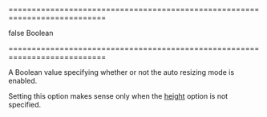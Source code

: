 ===========================================================================
<!--default-->false<!--/default-->
<!--type-->Boolean<!--/type-->
===========================================================================

<!--shortDescription-->
A Boolean value specifying whether or not the auto resizing mode is enabled.
<!--/shortDescription-->

<!--fullDescription-->
Setting this option makes sense only when the [height](/Documentation/ApiReference/UI_Widgets/dxTextArea/Configuration/#height) option is not specified.


<!--/fullDescription-->